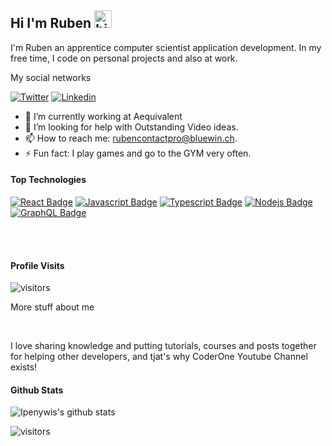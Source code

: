 ## Hi I'm Ruben <img src="https://user-images.githubusercontent.com/1303154/88677602-1635ba80-d120-11ea-84d8-d263ba5fc3c0.gif" width="28px" alt="hi">

I'm Ruben an apprentice computer scientist application development. In my free time, I code on personal projects and also at work.

My social networks 

[![Twitter](https://img.shields.io/badge/-Twitter-55acee?style=for-the-badge&labelColor=black&logo=twitter&logoColor=55acee)](#) [![Linkedin](https://img.shields.io/badge/-Linkedin-0077B5?style=for-the-badge&labelColor=black&logo=linkedin&logoColor=0077B5)](https://www.linkedin.com/in/rubencatalaoamaro/) 

<!-- TODO: Add last video link -->

- 🔭 I’m currently working at Aequivalent 
- 🤔 I’m looking for help with Outstanding Video ideas.
- 📫 How to reach me: rubencontactpro@bluewin.ch.
- ⚡ Fun fact: I play games and go to the GYM very often.

#### Top Technologies

<!-- TODO: Make technologies links takes you to repositories -->

[![React Badge](https://img.shields.io/badge/-React-61DBFB?style=for-the-badge&labelColor=black&logo=react&logoColor=61DBFB)](#) [![Javascript Badge](https://img.shields.io/badge/-Javascript-F0DB4F?style=for-the-badge&labelColor=black&logo=javascript&logoColor=F0DB4F)](#) [![Typescript Badge](https://img.shields.io/badge/-Typescript-007acc?style=for-the-badge&labelColor=black&logo=typescript&logoColor=007acc)](#) [![Nodejs Badge](https://img.shields.io/badge/-Nodejs-3C873A?style=for-the-badge&labelColor=black&logo=node.js&logoColor=3C873A)](#) [![GraphQL Badge](https://img.shields.io/badge/-GraphQl-e535ab?style=for-the-badge&labelColor=black&logo=node.js&logoColor=e535ab)](#)


<br />
<br />

#### Profile Visits 

![visitors](https://visitor-badge.glitch.me/badge?page_id=ipenywis.ipenywis)

  More stuff about me


<br >

I love sharing knowledge and putting tutorials, courses and posts together for helping other developers, and tjat's why CoderOne Youtube Channel exists!



#### Github Stats

![Ipenywis's github stats](https://github-readme-stats.vercel.app/api?username=ipenywis&count_private=true&theme=tokyonight&hide=contribs,prs)


![visitors](https://visitor-badge.glitch.me/badge?page_id=RubenCatalao.RubenCatalao)